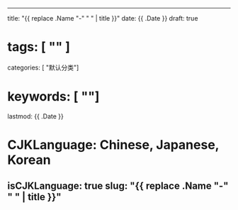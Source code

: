 
---
title: "{{ replace .Name "-" " " | title }}"
date: {{ .Date }}
draft: true
# tags: [ "" ]
categories: [ "默认分类"]
# keywords: [ ""]
lastmod: {{ .Date }}
# CJKLanguage: Chinese, Japanese, Korean
isCJKLanguage: true
slug: "{{ replace .Name "-" " " | title }}"
---

